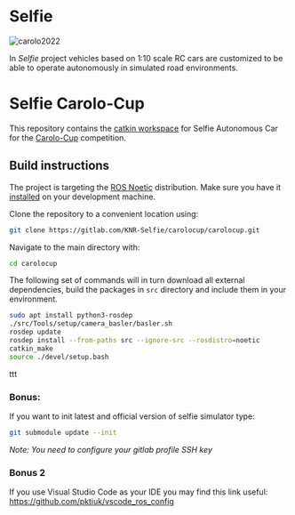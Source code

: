 # Selfie
![carolo2022](/uploads/112dd0b4bc76ba8a7765a1cf65889d38/carolo2022.jpg)

In *Selfie* project vehicles based on 1:10 scale RC cars are customized to be able to operate autonomously in simulated road environments.

# Selfie Carolo-Cup

This repository contains the [catkin workspace](http://wiki.ros.org/catkin/workspaces) for Selfie Autonomous Car for the [Carolo-Cup](https://www.tu-braunschweig.de/carolo-cup) competition.

## Build instructions

The project is targeting the [ROS Noetic](http://wiki.ros.org/noetic) distribution. Make sure you have it [installed](http://wiki.ros.org/noetic/Installation) on your development machine.

Clone the repository to a convenient location using:

```bash
git clone https://gitlab.com/KNR-Selfie/carolocup/carolocup.git
```

Navigate to the main directory with:

```bash
cd carolocup
```

The following set of commands will in turn download all external dependencies, build the packages in `src` directory and include them in your environment.

```bash
sudo apt install python3-rosdep
./src/Tools/setup/camera_basler/basler.sh
rosdep update
rosdep install --from-paths src --ignore-src --rosdistro=noetic
catkin_make
source ./devel/setup.bash
```


ttt

### Bonus:
If you want to init latest and official version of selfie simulator type:
```bash
git submodule update --init
```
<em>Note: You need to configure your gitlab profile SSH key</em>

### Bonus 2
If you use Visual Studio Code as your IDE you may find this link useful: https://github.com/pktiuk/vscode_ros_config

